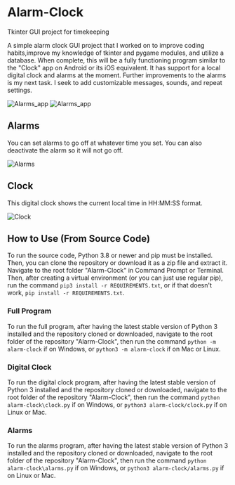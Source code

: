 # Alarm-Clock
Tkinter GUI project for timekeeping

A simple alarm clock GUI project that I worked on to improve coding habits,improve my knowledge of tkinter and pygame modules, and utilize a database. When complete, this will be a fully functioning program similar to the "Clock" app on Android or its iOS equivalent. It has support for a local digital clock and alarms at the moment. Further improvements to the alarms is my next task. I seek to add customizable messages, sounds, and repeat settings.

![Alarms_app](Screenshot/alarm_1.png)
![Alarms_app](Screenshot/alarm_1.png)


## Alarms
You can set alarms to go off at whatever time you set. You can also deactivate the alarm so it will not go off.

![Alarms](https://user-images.githubusercontent.com/19376473/89493722-c93a8f80-d782-11ea-9c1f-f29d668a00fa.png)

## Clock
This digital clock shows the current local time in HH:MM:SS format.

![Clock](https://user-images.githubusercontent.com/19376473/89493723-c93a8f80-d782-11ea-9707-5d195b1b5eeb.png)


## How to Use (From Source Code)
To run the source code, Python 3.8 or newer and pip must be installed. Then, you can clone the repository or download it as a zip file and extract it. Navigate to the root folder "Alarm-Clock" in Command Prompt or Terminal. Then, after creating a virtual environment (or you can just use regular pip), run the command `pip3 install -r REQUIREMENTS.txt`, or if that doesn't work, `pip install -r REQUIREMENTS.txt`. 

### Full Program
To run the full program, after having the latest stable version of Python 3 installed and the repository cloned or downloaded, navigate to the root folder of the repository "Alarm-Clock", then run the command `python -m alarm-clock` if on Windows, or `python3 -m alarm-clock` if on Mac or Linux.

### Digital Clock
To run the digital clock program, after having the latest stable version of Python 3 installed and the repository cloned or downloaded, navigate to the root folder of the repository "Alarm-Clock", then run the command `python alarm-clock\clock.py` if on Windows, or `python3 alarm-clock/clock.py` if on Linux or Mac.

### Alarms
To run the alarms program, after having the latest stable version of Python 3 installed and the repository cloned or downloaded, navigate to the root folder of the repository "Alarm-Clock", then run the command `python alarm-clock\alarms.py` if on Windows, or `python3 alarm-clock/alarms.py` if on Linux or Mac.